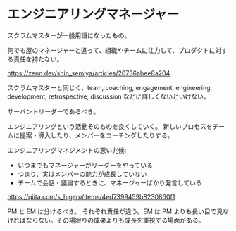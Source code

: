 # エンジニアリングマネージャー

スクラムマスターが一般用語になったもの。

何でも屋のマネージャーと違って、組織やチームに注力して、プロダクトに対する責任を持たない。

https://zenn.dev/shin_semiya/articles/26736abee8a204

スクラムマスターと同じく、team, coaching, engagement, engineering, development, retrospective, discussion などに詳しくないといけない。

サーバントリーダーであるべき。

エンジニアリングという活動そのものを良くしていく。
新しいプロセスをチームに提案・導入したり、メンバーをコーチングしたりする。

エンジニアリングマネジメントの悪い兆候:

- いつまでもマネージャーがリーダーをやっている
- つまり、実はメンバーの能力が成長していない
- チームで会話・議論するときに、マネージャーばかり発言している

https://qiita.com/s_higeru/items/4ed7399459b8230860f1

PM と EM は分けるべき。
それぞれ責任が違う。EM は PM よりも長い目で見なければならない。その場限りの成果よりも成長を重視する場面がある。
